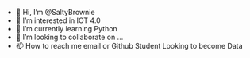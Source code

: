 - 👋 Hi, I’m @SaltyBrownie
- 👀 I’m interested in IOT 4.0
- 🌱 I’m currently learning Python
- 💞️ I’m looking to collaborate on ...
- 📫 How to reach me email or Github
Student Looking to become Data
<!---
SaltyBrownie/SaltyBrownie is a ✨ special ✨ repository because its `README.md` (this file) appears on your GitHub profile.
You can click the Preview link to take a look at your changes.
--->

